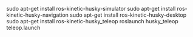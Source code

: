 
sudo apt-get install ros-kinetic-husky-simulator
sudo apt-get install ros-kinetic-husky-navigation
sudo apt-get install ros-kinetic-husky-desktop
sudo apt-get install ros-kinetic-husky_teleop
roslaunch husky_teleop teleop.launch
